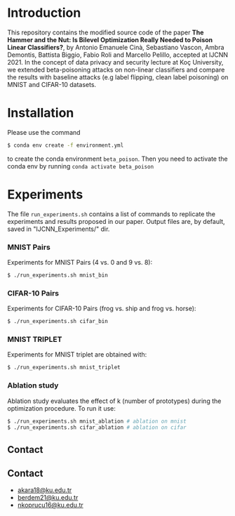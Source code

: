 # Introduction 
This repository contains the modified source code of the paper 
**The Hammer and the Nut: Is Bilevel Optimization Really Needed to Poison Linear Classifiers?**, 
by Antonio Emanuele Cinà, Sebastiano Vascon, Ambra Demontis, Battista Biggio, Fabio Roli and Marcello Pelillo,
accepted at IJCNN 2021.
In the concept of data privacy and security lecture at Koç University,
we extended beta-poisoning attacks on non-linear classifiers and compare 
the results with baseline attacks (e.g label flipping, clean label poisoning) on MNIST and CIFAR-10 datasets.



# Installation 
Please use the command 
```bash 
$ conda env create -f environment.yml
```
to create the conda environment `beta_poison`. 
Then you need to activate the conda env by running `conda activate beta_poison`

# Experiments
The file `run_experiments.sh` contains a list of commands to replicate the experiments and results
proposed in our paper. Output files are, by default, saved in "IJCNN_Experiments/" dir.

### MNIST Pairs
Experiments for MNIST Pairs (4 vs. 0 and 9 vs. 8):
```bash
$ ./run_experiments.sh mnist_bin
```

### CIFAR-10 Pairs
Experiments for CIFAR-10 Pairs (frog vs. ship and frog vs. horse):
```bash
$ ./run_experiments.sh cifar_bin
```

### MNIST TRIPLET
Experiments for MNIST triplet are obtained with:
```bash
$ ./run_experiments.sh mnist_triplet
```

### Ablation study
Ablation study evaluates the effect of k (number of prototypes) during the optimization procedure.
To run it use:

```bash
$ ./run_experiments.sh mnist_ablation # ablation on mnist
$ ./run_experiments.sh cifar_ablation # ablation on cifar
```

## Contact

## Contact
* akara18@ku.edu.tr
* berdem21@ku.edu.tr
* nkoprucu16@ku.edu.tr
